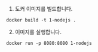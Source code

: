 1. 도커 이미지를 빌드합니다.

```
docker build -t 1-nodejs .
```

2. 이미지를 실행합니다.

```
docker run -p 8080:8080 1-nodejs
```
